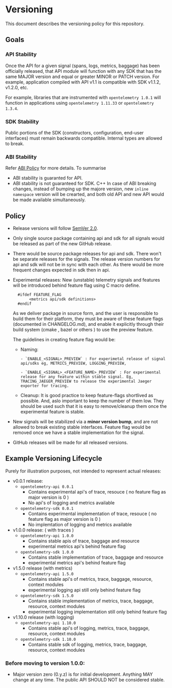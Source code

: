# Versioning

This document describes the versioning policy for this repository.

## Goals

### API Stability

Once the API for a given signal (spans, logs, metrics, baggage) has been officially released, that API module will function with any SDK that has the same MAJOR version and equal or greater MINOR or PATCH version. For example, application compiled with API v1.1 is compatible with SDK v1.1.2, v1.2.0, etc.

For example, libraries that are instrumented with `opentelemetry 1.0.1` will
function in applications using `opentelemetry 1.11.33` or `opentelemetry
1.3.4`.

### SDK Stability

Public portions of the SDK (constructors, configuration, end-user interfaces)
must remain backwards compatible. Internal types are allowed to break.

### ABI Stability

Refer [ABI Policy](./docs/abi-policy.md) for more details. To summarise
* ABI stability is guaranted for API.
* ABI stability is not guaranteed for SDK. C++ In case of ABI breaking changes, instead of bumping up the majore version, new `inline namespace` version will be crearted, and both old API and new API would be made available simultaneously.

## Policy

* Release versions will follow [SemVer 2.0](https://semver.org/).
* Only single source package containing api and sdk for all signals would be released as part of the new GitHub release.
* There would be source package releases for api and sdk. There won't be separate releases for the signals. The release version numbers for api and sdk will not be in sync with each other. As there would be more frequent changes expected in sdk then in api.
* Experimental releases: New (unstable) telemetry signals and features will be introduced behind feature flag using C macro define.
  ```
    #ifdef FEATURE_FLAG
         <metrics api/sdk definitions>
    #endif
  ```

  As we deliver package in source form, and the user is responsible to build them for their platform, they must be
  aware of these feature flags (documented in CHANGELOG.md), and enable it explicitly through their build system (cmake
  , bazel or others ) to use the preview feature.

  The guidelines in creating feature flag would be:
  - Naming:

        - `ENABLE_<SIGNAL>_PREVIEW` : For experimetal release of signal api/sdks eg, METRICS_PREVIEW, LOGGING_PREVIEW,

        - `ENABLE_<SIGNAL>_<FEATURE_NAME>_PREVIEW` : For experimental release for any feature within stable signal. Eg, TRACING_JAEGER_PREVIEW to release the experimental Jaeger exporter for tracing.

  - Cleanup: It is good practice to keep feature-flags shortlived as possible. And, aslo important to keep the number of them low. They should be used such that it is easy to remove/cleanup them once the experimental feature is stable.


* New signals will be stabilized via a **minor version bump**, and are not allowed to break existing stable interfaces.
Feature flag would be removed once we have a stable implementation for the signal.

* GitHub releases will be made for all released versions.

## Example Versioning Lifecycle

Purely for illustration purposes, not intended to represent actual releases:

- v0.0.1 release:
   - `opentelemetry-api 0.0.1`
     - Contains experimental api's of trace, resouce ( no feature flag as major version is 0 )
     - No api's of logging and metrics available
   - `opentelemetry-sdk 0.0.1`
     - Contains experimental implementation of trace, resouce ( no feature flag as major version is 0 )
     - No implemtation of logging and metrics available
- v1.0.0 release: ( with traces )
   - `opentelemetry-api 1.0.0`
     - Contains stable apis of trace, baggage and  resource
     - experimental metrics api's behind feature flag
   - `opentelemetry-sdk 1.0.0`
     - Contains stable implementation of trace, baggage and  resource
     - experimental metrics api's behind feature flag
- v1.5.0 release (with metrics)
   - `opentelemetry-api 1.5.0`
     - Contains stable api's of metrics, trace, baggage, resource, context modules
     - experimental logging api still only behind feature flag
   - `opentelemetry-sdk 1.5.0`
     - Contains stable implementation of metrics, trace, baggage, resource, context modules
     - experimental logging implementation still only behind feature flag
- v1.10.0 release (with logging)
   - `opentelemetry-api 1.10.0`
     - Contains stable api's of logging, metrics, trace, baggage, resource, context modules
   - `opentelemetry-sdk 1.10.0`
     - Contains stable sdk of logging, metrics, trace, baggage, resource, context modules

### Before moving to version 1.0.0:

- Major version zero (0.y.z) is for initial development. Anything MAY change at any time. The public API SHOULD NOT be considered stable.
